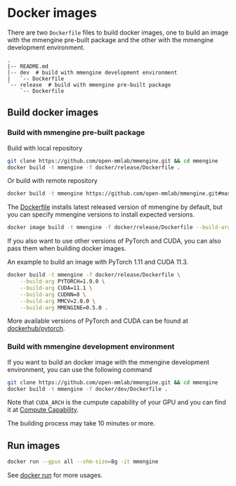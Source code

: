 # Docker images

There are two `Dockerfile` files to build docker images, one to build an image with the mmengine pre-built package and the other with the mmengine development environment.

```text
.
|-- README.md
|-- dev  # build with mmengine development environment
|   `-- Dockerfile
`-- release  # build with mmengine pre-built package
    `-- Dockerfile
```

## Build docker images

### Build with mmengine pre-built package

Build with local repository

```bash
git clone https://github.com/open-mmlab/mmengine.git && cd mmengine
docker build -t mmengine -f docker/release/Dockerfile .
```

Or build with remote repository

```bash
docker build -t mmengine https://github.com/open-mmlab/mmengine.git#master:docker/release
```

The [Dockerfile](release/Dockerfile) installs latest released version of mmengine by default, but you can specify mmengine versions to install expected versions.

```bash
docker image build -t mmengine -f docker/release/Dockerfile --build-arg mmengine=0.5.0 .
```

If you also want to use other versions of PyTorch and CUDA, you can also pass them when building docker images.

An example to build an image with PyTorch 1.11 and CUDA 11.3.

```bash
docker build -t mmengine -f docker/release/Dockerfile \
    --build-arg PYTORCH=1.9.0 \
    --build-arg CUDA=11.1 \
    --build-arg CUDNN=8 \
    --build-arg MMCV=2.0.0 \
    --build-arg MMENGINE=0.5.0 .
```

More available versions of PyTorch and CUDA can be found at [dockerhub/pytorch](https://hub.docker.com/r/pytorch/pytorch/tags).

### Build with mmengine development environment

If you want to build an docker image with the mmengine development environment, you can use the following command

```bash
git clone https://github.com/open-mmlab/mmengine.git && cd mmengine
docker build -t mmengine -f docker/dev/Dockerfile .
```

Note that `CUDA_ARCH` is the cumpute capability of your GPU and you can find it at [Compute Capability](https://developer.nvidia.com/cuda-gpus#compute).

The building process may take 10 minutes or more.

## Run images

```bash
docker run --gpus all --shm-size=8g -it mmengine
```

See [docker run](https://docs.docker.com/engine/reference/commandline/run/) for more usages.
